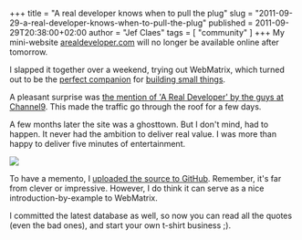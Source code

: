 +++
title = "A real developer knows when to pull the plug"
slug = "2011-09-29-a-real-developer-knows-when-to-pull-the-plug"
published = 2011-09-29T20:38:00+02:00
author = "Jef Claes"
tags = [ "community" ]
+++
My mini-website [arealdeveloper.com](#) will no
longer be available online after tomorrow.  
  
I slapped it together over a weekend, trying out WebMatrix, which turned
out to be the [perfect companion](https://jefclaes.be/2011/05/my-thoughts-on-webmatrix.html)
for [building small things](https://jefclaes.be/2011/09/building-small-things.html).  
  
A pleasant surprise was [the mention of 'A Real Developer' by the guys at Channel9](https://jefclaes.be/2011/05/arealdevelopercom-mentioned-on-channel9.html). This made the traffic go through the roof for a few days.  
  
A few months later the site was a ghosttown. But I don't mind, had to happen. It never had the ambition to deliver real value. I was more than happy to deliver five minutes of entertainment.  

[![](/post/images/thumbnails/2011-09-29-a-real-developer-knows-when-to-pull-the-plug-ARealDeveloperAnalytics.PNG)](/post/images/2011-09-29-a-real-developer-knows-when-to-pull-the-plug-ARealDeveloperAnalytics.PNG)

To have a memento, I [uploaded the source to GitHub](https://github.com/JefClaes/ARealDeveloper). Remember, it's far from clever or impressive. However, I do think it can serve as a nice introduction-by-example to WebMatrix.  
  
I committed the latest database as well, so now you can read all the
quotes (even the bad ones), and start your own t-shirt business ;).